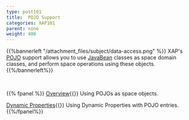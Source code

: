 ```yaml
---
type: post101
title:  POJO Support
categories: XAP101
parent: none
weight: 400
---
```


{{%bannerleft "/attachment_files/subject/data-access.png" %}}
XAP's [POJO](http://en.wikipedia.org/wiki/Plain_Old_Java_Object) support allows you to use [JavaBean](http://docs.oracle.com/javase/tutorial/javabeans/) classes as space domain classes, and perform space operations using these objects.
{{%/bannerleft%}}


<br>


{{% fpanel %}}
[Overview](./pojo-support.html){{<wbr>}}
Using POJOs as space objects.

[Dynamic Properties](./dynamic-properties.html){{<wbr>}}
Using Dynamic Properties with POJO entries.
{{%/fpanel%}}

